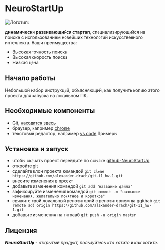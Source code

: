 # NeuroStartUp
![Логотип:](https://camo.githubusercontent.com/c6727c717cad1e4820481abb87524f90782445c5/68747470733a2f2f692e696d6775722e636f6d2f495a4f525769492e706e67)

**динамически развивающийся стартап**, специализирующийся на поиске с использованием новейших технологий искусственного интеллекта. Наши преимущества:

* Высокая точность поиска
* Высокая скорость поиска
* Низкая цена

## Начало работы

Небольшой набор инструкций, объясняющий, как получить копию этого проекта для запуска на локальном ПК.

## Необходимые компоненты

* Git, [находится здесь](https://git-scm.com/downloads)
* браузер, например [chrome](https://www.google.ru/chrome/)
* текстовый редактор, например [vs code](https://code.visualstudio.com/)
Примеры

## Установка и запуск

* чтобы скачать проект перейдите по ссылке [github-NeuroStartUp](https://github.com/alexander-drach/git-11_hw-1)
* откройте git
* сделайте клон проекта командой
`git clone https://github.com/alexander-drach/git-11_hw-1.git`
* внесите изменения в проект
* добавьте изменения командой
`git add 'название файла'`
* зафиксируйте изменения командой
`git commit -m "название изменения, желательно понятное и короткое"`
* свяжите свой локальный репозиторий с репозиторием на ggithab
`git remote add origin https://github.com/alexander-drach/git-11_hw-1.git`
* добавьте изменения на гитхааб
`git push -u origin master`


## Лицензия

***NeuroStartUp** - открытый продукт, пользуйтесь кто хотите и как хотите.*
